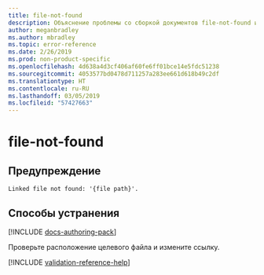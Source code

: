 ```yaml
---
title: file-not-found
description: Объяснение проблемы со сборкой документов file-not-found и способа ее устранения
author: meganbradley
ms.author: mbradley
ms.topic: error-reference
ms.date: 2/26/2019
ms.prod: non-product-specific
ms.openlocfilehash: 4d638a4d3cf406af60fe6ff01bce14e5fdc51238
ms.sourcegitcommit: 4053577bd0478d711257a283ee661d618b49c2df
ms.translationtype: HT
ms.contentlocale: ru-RU
ms.lasthandoff: 03/05/2019
ms.locfileid: "57427663"
---
```

# <a name="file-not-found"></a>file-not-found

## <a name="warning"></a>Предупреждение

`Linked file not found: '{file path}'.`

## <a name="resolution"></a>Способы устранения

[!INCLUDE [docs-authoring-pack](includes/docs-authoring-pack.md)]

Проверьте расположение целевого файла и измените ссылку.

<!--make sure to add this file to your includes folder and verify the path-->
[!INCLUDE [validation-reference-help](includes/validation-reference-help.md)]
